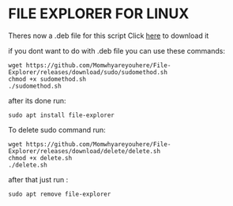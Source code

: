 # FILE EXPLORER FOR LINUX


Theres now a .deb file for this script Click [here](<https://github.com/Momwhyareyouhere/File-Explorer/releases/download/download/file-explorer.deb>) to download it

if you dont want to do with .deb file you can use these commands:
```
wget https://github.com/Momwhyareyouhere/File-Explorer/releases/download/sudo/sudomethod.sh
chmod +x sudomethod.sh
./sudomethod.sh
```
after its done run:
```
sudo apt install file-explorer
```

To delete sudo command run:
```
wget https://github.com/Momwhyareyouhere/File-Explorer/releases/download/delete/delete.sh
chmod +x delete.sh
./delete.sh
```
after that just run :
```
sudo apt remove file-explorer
```

